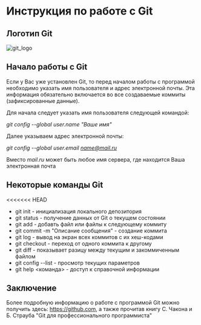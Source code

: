 # Инструкция по работе с Git

## Логотип Git

![git_logo](Git_logo.png)

## Начало работы с Git

Если у Вас уже установлен Git, то перед началом работы с программой необходимо указать имя пользователя и адрес электронной почты. Эта информация обязательно включается во все создаваемые коммиты (зафиксированные данные).

Для начала следует указать имя пользователя следующей командой:

*git config --global user.name "Ваше имя"*

Далее указываем адрес электронной почты:

*git config --global user.email name@mail.ru*

Вместо *mail.ru* может быть любое имя сервера, где находится Ваша электронная почта

## Некоторые команды Git

<<<<<<< HEAD
* git init - инициализация локального депозитория
* git status - получение данных от Git о текущем состоянии
* git add - добавть файл или файлы к следующему коммиту
* git commit -m "Описание сообщения" - создание коммита
* git log - вывод на экран всех коммитов с их хеш-кодами
* git checkout - переход от одного коммита к другому
* git diff - показывает разицу между текущим и закоммиченным файлом
* git config --list - просмотр текущих параметров
* git help <команда> - доступ к справочной информации

## Заключение

Более подробную информацию о работе с программой Git можно получить здесь: https://github.com, а также прочитав книгу С. Чакона и Б. Страуба "Git для профессионального программиста"
